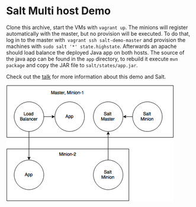 # Salt Multi host Demo

Clone this archive, start the VMs with `vagrant up`. The minions will register automatically with the master, but no provision will be executed. To do that, log in to the master with` vagrant ssh salt-demo-master` and provision the machines with `sudo salt '*' state.highstate`. Afterwards an apache should load balance the deployed Java app on both hosts. The source of the java app can be found in the `app` directory, to rebuild it execute `mvn package` and copy the JAR file to `salt/states/app.jar`.

Check out the [talk](https://der-tale.github.io/salt-introduction-talk) for more information about this demo and Salt.

![](salt-demo.png)
